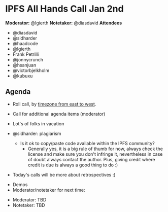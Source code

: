 # IPFS All Hands Call Jan 2nd

**Moderator:** @lgierth
**Notetaker:** @diasdavid
**Attendees** 
- @diasdavid
- @sidharder
- @haadcode
- @lgierth
- Frank Petrilli
- @jonnycrunch
- @hsanjuan
- @victorbjelkholm
- @kubuxu


## Agenda

<!-- Ensure notetaker is present before you begin -->

- Roll call, by [timezone from east to west](../admin-guides/timezone-rollcall.md).
- Call for additional agenda items (moderator)

- Lot's of folks in vacation
- @sidharder: plagiarism
    - Is it ok to copy/paste code available within the IPFS community?
        - Generally yes, it is a big rule of thumb for now, always check the license and make sure you don't infringe it, nevertheless in case of doubt always contact the author. Plus, giving credit where credit is due is always a good thing to do :)
- Today's calls will be more about retrospectives :) 
 
<!-- Add items above this line. Use this format:
  - Item (@your_name: @target_audience)
-->

- Demos
- Moderator/notetaker for next time:
 * Moderator: TBD
 * Notetaker: TBD

<!-- After each call, it is the responsibility of the notetaker to save the last
version of the notes in a file in ipfs/pm/meeting-notes, by opening a branch and
submitting a PR. -->

